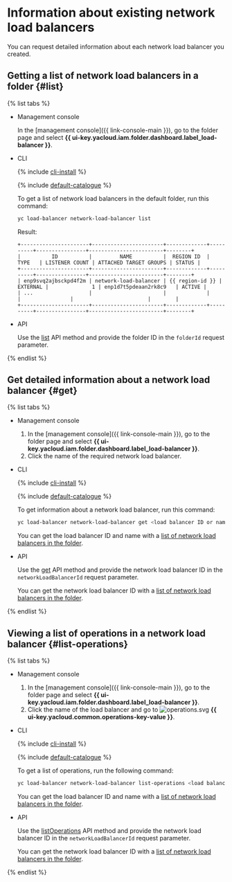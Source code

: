 # Information about existing network load balancers

You can request detailed information about each network load balancer you created.

## Getting a list of network load balancers in a folder {#list}

{% list tabs %}

- Management console

   In the [management console]({{ link-console-main }}), go to the folder page and select **{{ ui-key.yacloud.iam.folder.dashboard.label_load-balancer }}**.

- CLI

   {% include [cli-install](../../_includes/cli-install.md) %}

   {% include [default-catalogue](../../_includes/default-catalogue.md) %}

   To get a list of network load balancers in the default folder, run this command:

   ```bash
   yc load-balancer network-load-balancer list
   ```

   Result:

   
   ```text
   +----------------------+-----------------------+-------------+----------+----------------+------------------------+--------+
   |          ID          |         NAME          |  REGION ID  |   TYPE   | LISTENER COUNT | ATTACHED TARGET GROUPS | STATUS |
   +----------------------+-----------------------+-------------+----------+----------------+------------------------+--------+
   | enp9svq2ajbsckpd4f2m | network-load-balancer | {{ region-id }} | EXTERNAL |              1 | enp1d7t5pdeaan2rk8c9   | ACTIVE |
   | ...                  |                       |             |          |                |                        |        |
   +----------------------+-----------------------+-------------+----------+----------------+------------------------+--------+
   ```



- API

   Use the [list](../api-ref/NetworkLoadBalancer/list.md) API method and provide the folder ID in the `folderId` request parameter.

{% endlist %}

## Get detailed information about a network load balancer {#get}

{% list tabs %}

- Management console

   1. In the [management console]({{ link-console-main }}), go to the folder page and select **{{ ui-key.yacloud.iam.folder.dashboard.label_load-balancer }}**.
   1. Click the name of the required network load balancer.

- CLI

   {% include [cli-install](../../_includes/cli-install.md) %}

   {% include [default-catalogue](../../_includes/default-catalogue.md) %}

   To get information about a network load balancer, run this command:

   ```bash
   yc load-balancer network-load-balancer get <load balancer ID or name>
   ```

   You can get the load balancer ID and name with a [list of network load balancers in the folder](#list).

- API

   Use the [get](../api-ref/NetworkLoadBalancer/get.md) API method and provide the network load balancer ID in the `networkLoadBalancerId` request parameter.

   You can get the network load balancer ID with a [list of network load balancers in the folder](#list).

{% endlist %}

## Viewing a list of operations in a network load balancer {#list-operations}

{% list tabs %}

- Management console

   1. In the [management console]({{ link-console-main }}), go to the folder page and select **{{ ui-key.yacloud.iam.folder.dashboard.label_load-balancer }}**.
   1. Click the name of the load balancer and go to ![operations.svg](../../_assets/mdb/operations.svg) **{{ ui-key.yacloud.common.operations-key-value }}**.

- CLI

   {% include [cli-install](../../_includes/cli-install.md) %}

   {% include [default-catalogue](../../_includes/default-catalogue.md) %}

   To get a list of operations, run the following command:

   ```bash
   yc load-balancer network-load-balancer list-operations <load balancer ID or name>
   ```

   You can get the load balancer ID and name with a [list of network load balancers in the folder](#list).

- API

   Use the [listOperations](../api-ref/NetworkLoadBalancer/listOperations.md) API method and provide the network load balancer ID in the `networkLoadBalancerId` request parameter.

   You can get the network load balancer ID with a [list of network load balancers in the folder](#list).

{% endlist %}
